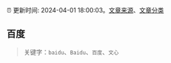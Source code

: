 :alarm_clock: 更新时间: 2024-04-01 18:00:03。[文章来源](/README.md)、[文章分类](/TAGS.md)

## 百度


> 关键字：`baidu`、`Baidu`、`百度`、`文心`



